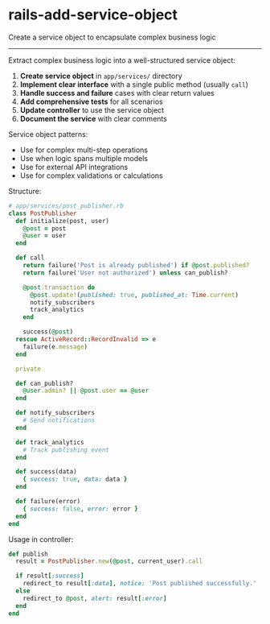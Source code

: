 # rails-add-service-object

Create a service object to encapsulate complex business logic

---

Extract complex business logic into a well-structured service object:

1. **Create service object** in `app/services/` directory
2. **Implement clear interface** with a single public method (usually `call`)
3. **Handle success and failure** cases with clear return values
4. **Add comprehensive tests** for all scenarios
5. **Update controller** to use the service object
6. **Document the service** with clear comments

Service object patterns:
- Use for complex multi-step operations
- Use when logic spans multiple models
- Use for external API integrations
- Use for complex validations or calculations

Structure:
```ruby
# app/services/post_publisher.rb
class PostPublisher
  def initialize(post, user)
    @post = post
    @user = user
  end

  def call
    return failure('Post is already published') if @post.published?
    return failure('User not authorized') unless can_publish?

    @post.transaction do
      @post.update!(published: true, published_at: Time.current)
      notify_subscribers
      track_analytics
    end

    success(@post)
  rescue ActiveRecord::RecordInvalid => e
    failure(e.message)
  end

  private

  def can_publish?
    @user.admin? || @post.user == @user
  end

  def notify_subscribers
    # Send notifications
  end

  def track_analytics
    # Track publishing event
  end

  def success(data)
    { success: true, data: data }
  end

  def failure(error)
    { success: false, error: error }
  end
end
```

Usage in controller:
```ruby
def publish
  result = PostPublisher.new(@post, current_user).call

  if result[:success]
    redirect_to result[:data], notice: 'Post published successfully.'
  else
    redirect_to @post, alert: result[:error]
  end
end
```
